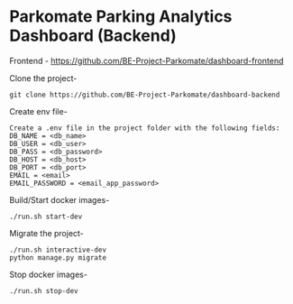 # Parkomate Parking Analytics Dashboard (Backend)

Frontend - https://github.com/BE-Project-Parkomate/dashboard-frontend

Clone the project-
```
git clone https://github.com/BE-Project-Parkomate/dashboard-backend
```

Create env file-
```
Create a .env file in the project folder with the following fields:
DB_NAME = <db_name>
DB_USER = <db_user>
DB_PASS = <db_password>
DB_HOST = <db_host>
DB_PORT = <db_port>
EMAIL = <email>
EMAIL_PASSWORD = <email_app_password>
```

Build/Start docker images-
```
./run.sh start-dev
```

Migrate the project-
```
./run.sh interactive-dev
python manage.py migrate
```

Stop docker images-
```
./run.sh stop-dev
```
